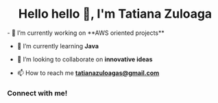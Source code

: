 
<h1 align="center">Hello hello 👋, I'm Tatiana Zuloaga</h1>
- 🔭 I’m currently working on **AWS oriented projects**

- 🌱 I’m currently learning **Java**

- 👯 I’m looking to collaborate on **innovative ideas**

- 📫 How to reach me **tatianazuloagas@gmail.com**

<h3 align="left">Connect with me!</h3>
<p align="left">
</p>

